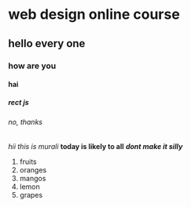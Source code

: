# web design online course
## hello every one
### how are you
#### hai
##### rect js
###### no, thanks
*hii this is murali*
**today is likely to all**
***dont make it silly***
1. fruits
  1. oranges
  2. mangos
  3. lemon
  4. grapes
